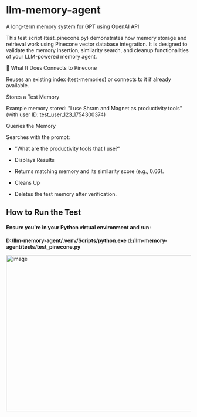 # llm-memory-agent
A long-term memory system for GPT using OpenAI API

This test script (test_pinecone.py) demonstrates how memory storage and retrieval work using Pinecone vector database integration. It is designed to validate the memory insertion, similarity search, and cleanup functionalities of your LLM-powered memory agent.

🚀 What It Does
Connects to Pinecone

Reuses an existing index (test-memories) or connects to it if already available.

Stores a Test Memory

Example memory stored:
"I use Shram and Magnet as productivity tools"
(with user ID: test_user_123_1754300374)

Queries the Memory

Searches with the prompt:
- "What are the productivity tools that I use?"

- Displays Results

- Returns matching memory and its similarity score (e.g., 0.66).

- Cleans Up

- Deletes the test memory after verification.

## How to Run the Test
#### Ensure you're in your Python virtual environment and run:

**D:/llm-memory-agent/.venv/Scripts/python.exe d:/llm-memory-agent/tests/test_pinecone.py**


<img width="809" height="426" alt="image" src="https://github.com/user-attachments/assets/300ea4b7-b334-4b6d-b391-bca8c3f0bb0c" />
